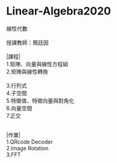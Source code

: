 # Linear-Algebra2020
線性代數<br><br>
授課教師：簡廷因<br><br>
|課程|<br>
1.矩陣、向量與線性方程組<br>
2.矩陣與線性轉換<br><br>
3.行列式<br>
4.子空間<br>
5.特徵值、特徵向量與對角化<br>
6.向量空間<br>
7.正交<br><br>

|作業|<br>
1.QRcode Decoder<br>
2.Image Rotation<br>
3.FFT<br>

